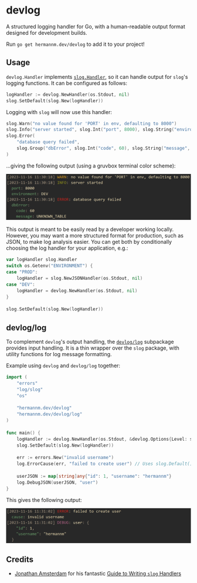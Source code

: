 # devlog

A structured logging handler for Go, with a human-readable output format designed for development
builds.

Run `go get hermannm.dev/devlog` to add it to your project!

## Usage

`devlog.Handler` implements [`slog.Handler`](https://pkg.go.dev/log/slog#Handler), so it can handle
output for `slog`'s logging functions. It can be configured as follows:

```go
logHandler := devlog.NewHandler(os.Stdout, nil)
slog.SetDefault(slog.New(logHandler))
```

Logging with `slog` will now use this handler:

```go
slog.Warn("no value found for 'PORT' in env, defaulting to 8000")
slog.Info("server started", slog.Int("port", 8000), slog.String("environment", "DEV"))
slog.Error(
	"database query failed",
	slog.Group("dbError", slog.Int("code", 60), slog.String("message", "UNKNOWN_TABLE")),
)
```

...giving the following output (using a gruvbox terminal color scheme):

![Screenshot of log messages in a terminal](https://github.com/hermannm/devlog/blob/ac14f0dc1823316c983fb9cef6f1cf73a0bbb923/devlog-example-output.png?raw=true)

This output is meant to be easily read by a developer working locally. However, you may want a more
structured format for production, such as JSON, to make log analysis easier. You can get both by
conditionally choosing the log handler for your application, e.g.:

```go
var logHandler slog.Handler
switch os.Getenv("ENVIRONMENT") {
case "PROD":
	logHandler = slog.NewJSONHandler(os.Stdout, nil)
case "DEV":
	logHandler = devlog.NewHandler(os.Stdout, nil)
}

slog.SetDefault(slog.New(logHandler))
```

## devlog/log

To complement `devlog`'s output handling, the
[`devlog/log`](https://pkg.go.dev/hermannm.dev/devlog/log) subpackage provides input handling. It is
a thin wrapper over the `slog` package, with utility functions for log message formatting.

Example using `devlog` and `devlog/log` together:

```go
import (
	"errors"
	"log/slog"
	"os"

	"hermannm.dev/devlog"
	"hermannm.dev/devlog/log"
)

func main() {
	logHandler := devlog.NewHandler(os.Stdout, &devlog.Options{Level: slog.LevelDebug})
	slog.SetDefault(slog.New(logHandler))

	err := errors.New("invalid username")
	log.ErrorCause(err, "failed to create user") // Uses slog.Default()

	userJSON := map[string]any{"id": 1, "username": "hermannm"}
	log.DebugJSON(userJSON, "user")
}
```

This gives the following output:

![Screenshot of log messages in a terminal](https://github.com/hermannm/devlog/blob/ac14f0dc1823316c983fb9cef6f1cf73a0bbb923/devlog-example-output-2.png?raw=true)

## Credits

- [Jonathan Amsterdam](https://github.com/jba) for his fantastic
  [Guide to Writing `slog` Handlers](https://github.com/golang/example/blob/1d6d2400d4027025cb8edc86a139c9c581d672f7/slog-handler-guide/README.md)
